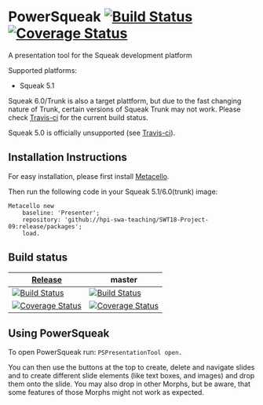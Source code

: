# PowerSqueak [![Build Status](https://travis-ci.org/hpi-swa-teaching/SWT18-Project-09.svg?branch=release)](https://travis-ci.org/hpi-swa-teaching/SWT18-Project-09)[![Coverage Status](https://coveralls.io/repos/github/hpi-swa-teaching/SWT18-Project-09/badge.svg?branch=release)](https://coveralls.io/github/hpi-swa-teaching/SWT18-Project-09?branch=release)

A presentation tool for the Squeak development platform

Supported platforms:
* Squeak 5.1

Squeak 6.0/Trunk is also a target plattform, but due to the fast changing nature of Trunk, certain versions of Squeak Trunk may not work.
Please check [Travis-ci](https://travis-ci.org/hpi-swa-teaching/SWT18-Project-09) for the current build status.

Squeak 5.0 is officially unsupported (see [Travis-ci](https://travis-ci.org/hpi-swa-teaching/SWT18-Project-09)).

## Installation Instructions
For easy installation, please first install [Metacello](https://github.com/Metacello/metacello).

Then run the following code in your Squeak 5.1/6.0(trunk) image:
``` smalltalk
Metacello new
	baseline: 'Presenter';
	repository: 'github://hpi-swa-teaching/SWT18-Project-09:release/packages';
	load.
```

## Build status
| [Release](https://github.com/hpi-swa-teaching/SWT18-Project-09/releases/latest) | master
| ------------------------- | ------------------- |
| [![Build Status](https://travis-ci.org/hpi-swa-teaching/SWT18-Project-09.svg?branch=release)](https://travis-ci.org/hpi-swa-teaching/SWT18-Project-09) | [![Build Status](https://travis-ci.org/hpi-swa-teaching/SWT18-Project-09.svg?branch=master)](https://travis-ci.org/hpi-swa-teaching/SWT18-Project-09) |
| [![Coverage Status](https://coveralls.io/repos/github/hpi-swa-teaching/SWT18-Project-09/badge.svg?branch=release)](https://coveralls.io/github/hpi-swa-teaching/SWT18-Project-09?branch=release) | [![Coverage Status](https://coveralls.io/repos/github/hpi-swa-teaching/SWT18-Project-09/badge.svg?branch=master)](https://coveralls.io/github/hpi-swa-teaching/SWT18-Project-09?branch=master) |

## Using PowerSqueak
To open PowerSqueak run: ``` PSPresentationTool open. ```

You can then use the buttons at the top to create, delete and navigate slides and to create different slide elements (like text boxes, and images) and drop them onto the slide.
You may also drop in other Morphs, but be aware, that some features of those Morphs might not work as expected.
